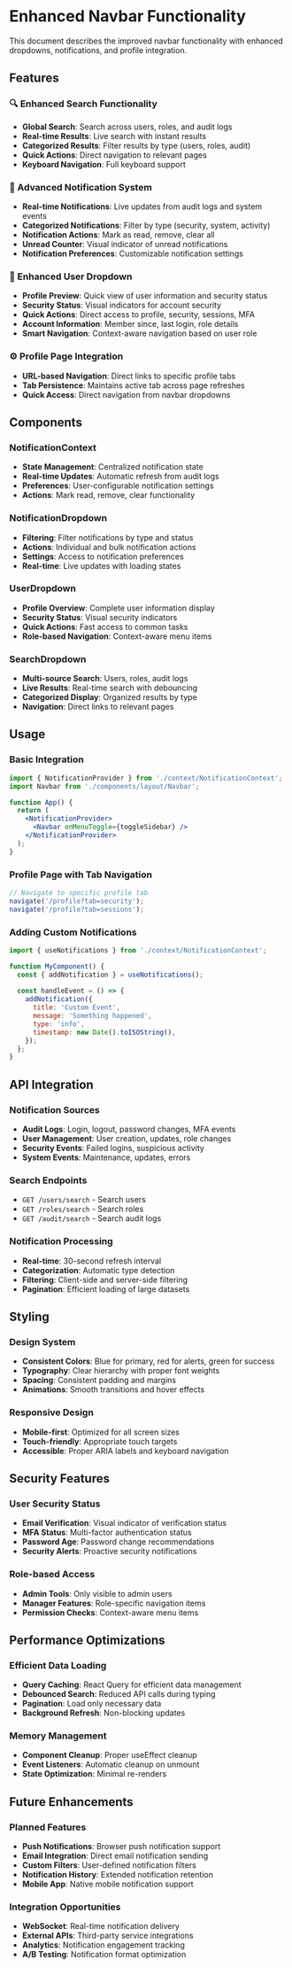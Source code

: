 # Enhanced Navbar Functionality

This document describes the improved navbar functionality with enhanced dropdowns, notifications, and profile integration.

## Features

### 🔍 Enhanced Search Functionality
- **Global Search**: Search across users, roles, and audit logs
- **Real-time Results**: Live search with instant results
- **Categorized Results**: Filter results by type (users, roles, audit)
- **Quick Actions**: Direct navigation to relevant pages
- **Keyboard Navigation**: Full keyboard support

### 🔔 Advanced Notification System
- **Real-time Notifications**: Live updates from audit logs and system events
- **Categorized Notifications**: Filter by type (security, system, activity)
- **Notification Actions**: Mark as read, remove, clear all
- **Unread Counter**: Visual indicator of unread notifications
- **Notification Preferences**: Customizable notification settings

### 👤 Enhanced User Dropdown
- **Profile Preview**: Quick view of user information and security status
- **Security Status**: Visual indicators for account security
- **Quick Actions**: Direct access to profile, security, sessions, MFA
- **Account Information**: Member since, last login, role details
- **Smart Navigation**: Context-aware navigation based on user role

### ⚙️ Profile Page Integration
- **URL-based Navigation**: Direct links to specific profile tabs
- **Tab Persistence**: Maintains active tab across page refreshes
- **Quick Access**: Direct navigation from navbar dropdowns

## Components

### NotificationContext
- **State Management**: Centralized notification state
- **Real-time Updates**: Automatic refresh from audit logs
- **Preferences**: User-configurable notification settings
- **Actions**: Mark read, remove, clear functionality

### NotificationDropdown
- **Filtering**: Filter notifications by type and status
- **Actions**: Individual and bulk notification actions
- **Settings**: Access to notification preferences
- **Real-time**: Live updates with loading states

### UserDropdown
- **Profile Overview**: Complete user information display
- **Security Status**: Visual security indicators
- **Quick Actions**: Fast access to common tasks
- **Role-based Navigation**: Context-aware menu items

### SearchDropdown
- **Multi-source Search**: Users, roles, audit logs
- **Live Results**: Real-time search with debouncing
- **Categorized Display**: Organized results by type
- **Navigation**: Direct links to relevant pages

## Usage

### Basic Integration

```jsx
import { NotificationProvider } from './context/NotificationContext';
import Navbar from './components/layout/Navbar';

function App() {
  return (
    <NotificationProvider>
      <Navbar onMenuToggle={toggleSidebar} />
    </NotificationProvider>
  );
}
```

### Profile Page with Tab Navigation

```jsx
// Navigate to specific profile tab
navigate('/profile?tab=security');
navigate('/profile?tab=sessions');
```

### Adding Custom Notifications

```jsx
import { useNotifications } from './context/NotificationContext';

function MyComponent() {
  const { addNotification } = useNotifications();
  
  const handleEvent = () => {
    addNotification({
      title: 'Custom Event',
      message: 'Something happened',
      type: 'info',
      timestamp: new Date().toISOString(),
    });
  };
}
```

## API Integration

### Notification Sources
- **Audit Logs**: Login, logout, password changes, MFA events
- **User Management**: User creation, updates, role changes
- **Security Events**: Failed logins, suspicious activity
- **System Events**: Maintenance, updates, errors

### Search Endpoints
- `GET /users/search` - Search users
- `GET /roles/search` - Search roles  
- `GET /audit/search` - Search audit logs

### Notification Processing
- **Real-time**: 30-second refresh interval
- **Categorization**: Automatic type detection
- **Filtering**: Client-side and server-side filtering
- **Pagination**: Efficient loading of large datasets

## Styling

### Design System
- **Consistent Colors**: Blue for primary, red for alerts, green for success
- **Typography**: Clear hierarchy with proper font weights
- **Spacing**: Consistent padding and margins
- **Animations**: Smooth transitions and hover effects

### Responsive Design
- **Mobile-first**: Optimized for all screen sizes
- **Touch-friendly**: Appropriate touch targets
- **Accessible**: Proper ARIA labels and keyboard navigation

## Security Features

### User Security Status
- **Email Verification**: Visual indicator of verification status
- **MFA Status**: Multi-factor authentication status
- **Password Age**: Password change recommendations
- **Security Alerts**: Proactive security notifications

### Role-based Access
- **Admin Tools**: Only visible to admin users
- **Manager Features**: Role-specific navigation items
- **Permission Checks**: Context-aware menu items

## Performance Optimizations

### Efficient Data Loading
- **Query Caching**: React Query for efficient data management
- **Debounced Search**: Reduced API calls during typing
- **Pagination**: Load only necessary data
- **Background Refresh**: Non-blocking updates

### Memory Management
- **Component Cleanup**: Proper useEffect cleanup
- **Event Listeners**: Automatic cleanup on unmount
- **State Optimization**: Minimal re-renders

## Future Enhancements

### Planned Features
- **Push Notifications**: Browser push notification support
- **Email Integration**: Direct email notification sending
- **Custom Filters**: User-defined notification filters
- **Notification History**: Extended notification retention
- **Mobile App**: Native mobile notification support

### Integration Opportunities
- **WebSocket**: Real-time notification delivery
- **External APIs**: Third-party service integrations
- **Analytics**: Notification engagement tracking
- **A/B Testing**: Notification format optimization
